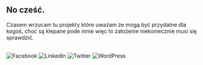 ## No cześć.

Czasem wrzucam tu projekty które uważam że mogą być przydatne dla kogoś, choć są klepane pode mnie więc to założenie niekoniecznie musi się sprawdzić.


<br> ![Facebook](https://img.shields.io/badge/bibliotekarz-%231877F2.svg?style=for-the-badge&logo=Facebook&logoColor=white) ![LinkedIn](https://img.shields.io/badge/bibliotekarz-%230077B5.svg?style=for-the-badge&logo=linkedin&logoColor=white) ![Twitter](https://img.shields.io/badge/bibliotekarz-%231DA1F2.svg?style=for-the-badge&logo=Twitter&logoColor=white) ![WordPress](https://img.shields.io/badge/bibliotekarz-%23117AC9.svg?style=for-the-badge&logo=WordPress&logoColor=white) 


<!--
**bibliotekarz/bibliotekarz** is a ✨ _special_ ✨ repository because its `README.md` (this file) appears on your GitHub profile.

Here are some ideas to get you started:

- 🔭 I’m currently working on ...
- 🌱 I’m currently learning ...
- 👯 I’m looking to collaborate on ...
- 🤔 I’m looking for help with ...
- 💬 Ask me about ...
- 📫 How to reach me: ...
- 😄 Pronouns: ...
- ⚡ Fun fact: ...
-->
